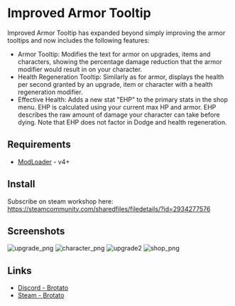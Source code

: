 # Improved Armor Tooltip

Improved Armor Tooltip has expanded beyond simply improving the armor tooltips and now includes the following features:
- Armor Tooltip: Modifies the text for armor on upgrades, items and characters, showing the percentage damage reduction that the armor modifier would result in on your character.
- Health Regeneration Tooltip: Similarly as for armor, displays the health per second granted by an upgrade, item or character with a health regeneration modifier.
- Effective Health: Adds a new stat "EHP" to the primary stats in the shop menu. EHP is calculated using your current max HP and armor. EHP describes the raw amount of damage your character can take before dying. Note that EHP does not factor in Dodge and health regeneration.


## Requirements
* [ModLoader](https://github.com/GodotModding/godot-mod-loader) - v4+

## Install
Subscribe on steam workshop here: https://steamcommunity.com/sharedfiles/filedetails/?id=2934277576

## Screenshots
![upgrade_png](https://user-images.githubusercontent.com/125604844/219479594-afc81c12-6186-402b-9905-b4cbf2bc4e3c.PNG)
![character_png](https://user-images.githubusercontent.com/125604844/219479587-59df93ef-01f0-4425-be34-554e48fc9cca.PNG)
![upgrade2](https://user-images.githubusercontent.com/125604844/219479596-032a2b21-7d18-40cf-83dd-43dc7f4948ba.jpg)
![shop_png](https://user-images.githubusercontent.com/125604844/219479758-fa51c103-584a-47bd-9d28-91aa1ee45b4d.PNG)

## Links

- [Discord - Brotato](https://discord.gg/j39jE6k)
- [Steam - Brotato](https://store.steampowered.com/app/1942280/Brotato/)
